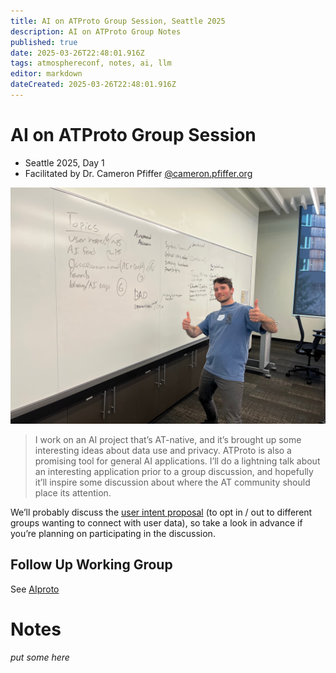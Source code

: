 ```yaml
---
title: AI on ATProto Group Session, Seattle 2025
description: AI on ATProto Group Notes
published: true
date: 2025-03-26T22:48:01.916Z
tags: atmosphereconf, notes, ai, llm
editor: markdown
dateCreated: 2025-03-26T22:48:01.916Z
---
```


# AI on ATProto Group Session

* Seattle 2025, Day 1
* Facilitated by Dr. Cameron Pfiffer [@cameron.pfiffer.org](https://bsky.app/profile/cameron.pfiffer.org)

![cameron-aiproto.jpg](/assets/cameron-aiproto.jpg)



> I work on an AI project that’s AT-native, and it’s brought up some interesting ideas about data use and privacy. ATProto is also a promising tool for general AI applications. I’ll do a lightning talk about an interesting application prior to a group discussion, and hopefully it’ll inspire some discussion about where the AT community should place its attention.

We’ll probably discuss the [user intent proposal](https://github.com/bluesky-social/proposals/tree/main/0008-user-intents) (to opt in / out to different groups wanting to connect with user data), so take a look in advance if you’re planning on participating in the discussion.

## Follow Up Working Group

See [AIproto](working-groups/aiproto)

# Notes

*put some here*

